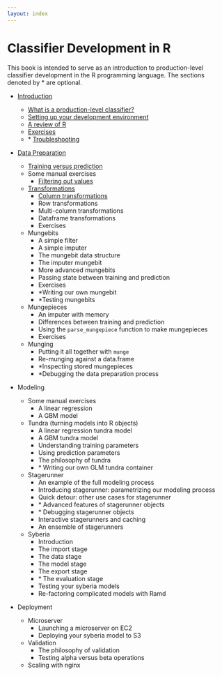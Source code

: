 ```yaml
---
layout: index
---
```



Classifier Development in R
======

This book is intended to serve as an introduction to production-level classifier
development in the R programming language. The sections denoted by \* are optional.

* [Introduction](introduction/what_is_a_production_level_classifier.md)
  - [What is a production-level classifier?](introduction/what_is_a_production_level_classifier.md)
  - [Setting up your development environment](introduction/setting_up_your_development_environment.md)
  - [A review of R](introduction/review_of_R.md)
  - [Exercises](introduction/review_quiz.md)
  - \* [Troubleshooting](introduction/troubleshooting.md)

* [Data Preparation](data_preparation/index.md)
  - [Training versus prediction](data_preparation/training_versus_prediction.md)
  - Some manual exercises
     - [Filtering out values](data_preparation/filtering_out_values.md)
  - [Transformations](data_preparation/transformations.md)
     - [Column transformations](data_preparation/column_transformations.md)
     - Row transformations
     - Multi-column transformations
     - Dataframe transformations
     - Exercises 
  - Mungebits
    - A simple filter
    - A simple imputer
    - The mungebit data structure
    - The imputer mungebit
    - More advanced mungebits
    - Passing state between training and prediction
    - Exercises 
    - \*Writing our own mungebit
    - \*Testing mungebits
  - Mungepieces
    - An imputer with memory
    - Differences between training and prediction
    - Using the `parse_mungepiece` function to make mungepieces
    - Exercises
  - Munging
    - Putting it all together with `munge`
    - Re-munging against a data.frame
    - \*Inspecting stored mungepieces
    - \*Debugging the data preparation process

* Modeling
  - Some manual exercises
    - A linear regression
    - A GBM model
  - Tundra (turning models into R objects)
    - A linear regression tundra model
    - A GBM tundra model
    - Understanding training parameters
    - Using prediction parameters
    - The philosophy of tundra
    - \* Writing our own GLM tundra container
  - Stagerunner
    - An example of the full modeling process
    - Introducing stagerunner: parametrizing our modeling process
    - Quick detour: other use cases for stagerunner
    - \* Advanced features of stagerunner objects
    - \* Debugging stagerunner objects
    - Interactive stagerunners and caching
    - An ensemble of stagerunners
  - Syberia
    - Introduction
    - The import stage
    - The data stage
    - The model stage
    - The export stage
    - \* The evaluation stage
    - Testing your syberia models
    - Re-factoring complicated models with Ramd

* Deployment
  - Microserver
    - Launching a microserver on EC2
    - Deploying your syberia model to S3
  - Validation
    - The philosophy of validation
    - Testing alpha versus beta operations
  - Scaling with nginx


